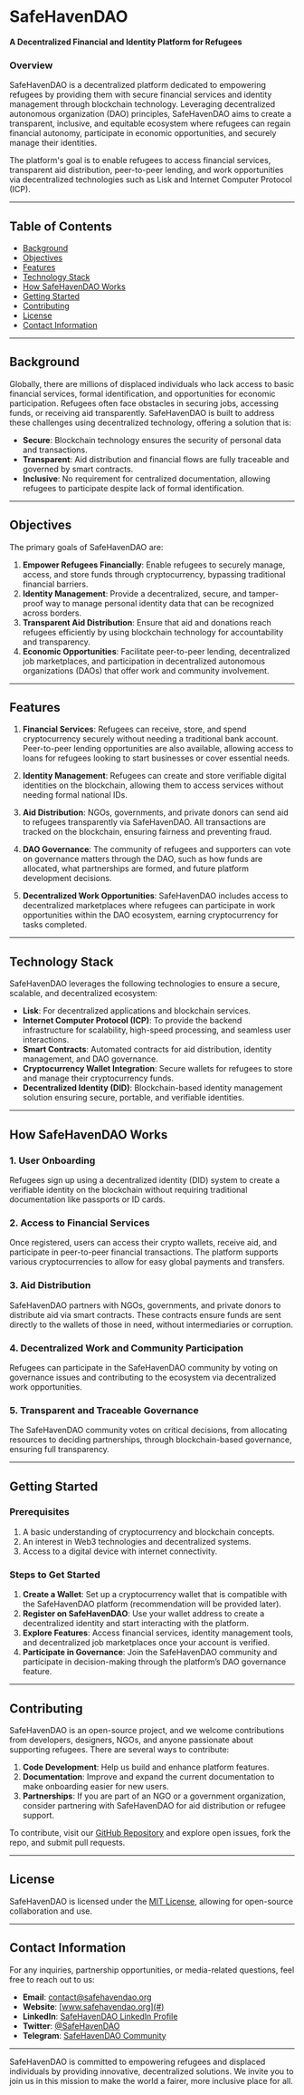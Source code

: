 # SafeHavenDAO 
**A Decentralized Financial and Identity Platform for Refugees**

### Overview
SafeHavenDAO is a decentralized platform dedicated to empowering refugees by providing them with secure financial services and identity management through blockchain technology. Leveraging decentralized autonomous organization (DAO) principles, SafeHavenDAO aims to create a transparent, inclusive, and equitable ecosystem where refugees can regain financial autonomy, participate in economic opportunities, and securely manage their identities.

The platform's goal is to enable refugees to access financial services, transparent aid distribution, peer-to-peer lending, and work opportunities via decentralized technologies such as Lisk and Internet Computer Protocol (ICP).

---

## Table of Contents
- [Background](#background)
- [Objectives](#objectives)
- [Features](#features)
- [Technology Stack](#technology-stack)
- [How SafeHavenDAO Works](#how-safehavendao-works)
- [Getting Started](#getting-started)
- [Contributing](#contributing)
- [License](#license)
- [Contact Information](#contact-information)

---

## Background
Globally, there are millions of displaced individuals who lack access to basic financial services, formal identification, and opportunities for economic participation. Refugees often face obstacles in securing jobs, accessing funds, or receiving aid transparently. SafeHavenDAO is built to address these challenges using decentralized technology, offering a solution that is:
- **Secure**: Blockchain technology ensures the security of personal data and transactions.
- **Transparent**: Aid distribution and financial flows are fully traceable and governed by smart contracts.
- **Inclusive**: No requirement for centralized documentation, allowing refugees to participate despite lack of formal identification.

---

## Objectives
The primary goals of SafeHavenDAO are:
1. **Empower Refugees Financially**: Enable refugees to securely manage, access, and store funds through cryptocurrency, bypassing traditional financial barriers.
2. **Identity Management**: Provide a decentralized, secure, and tamper-proof way to manage personal identity data that can be recognized across borders.
3. **Transparent Aid Distribution**: Ensure that aid and donations reach refugees efficiently by using blockchain technology for accountability and transparency.
4. **Economic Opportunities**: Facilitate peer-to-peer lending, decentralized job marketplaces, and participation in decentralized autonomous organizations (DAOs) that offer work and community involvement.

---

## Features
1. **Financial Services**: Refugees can receive, store, and spend cryptocurrency securely without needing a traditional bank account. Peer-to-peer lending opportunities are also available, allowing access to loans for refugees looking to start businesses or cover essential needs.
   
2. **Identity Management**: Refugees can create and store verifiable digital identities on the blockchain, allowing them to access services without needing formal national IDs.

3. **Aid Distribution**: NGOs, governments, and private donors can send aid to refugees transparently via SafeHavenDAO. All transactions are tracked on the blockchain, ensuring fairness and preventing fraud.

4. **DAO Governance**: The community of refugees and supporters can vote on governance matters through the DAO, such as how funds are allocated, what partnerships are formed, and future platform development decisions.

5. **Decentralized Work Opportunities**: SafeHavenDAO includes access to decentralized marketplaces where refugees can participate in work opportunities within the DAO ecosystem, earning cryptocurrency for tasks completed.

---

## Technology Stack
SafeHavenDAO leverages the following technologies to ensure a secure, scalable, and decentralized ecosystem:
- **Lisk**: For decentralized applications and blockchain services.
- **Internet Computer Protocol (ICP)**: To provide the backend infrastructure for scalability, high-speed processing, and seamless user interactions.
- **Smart Contracts**: Automated contracts for aid distribution, identity management, and DAO governance.
- **Cryptocurrency Wallet Integration**: Secure wallets for refugees to store and manage their cryptocurrency funds.
- **Decentralized Identity (DID)**: Blockchain-based identity management solution ensuring secure, portable, and verifiable identities.

---

## How SafeHavenDAO Works

### 1. **User Onboarding**
Refugees sign up using a decentralized identity (DID) system to create a verifiable identity on the blockchain without requiring traditional documentation like passports or ID cards.

### 2. **Access to Financial Services**
Once registered, users can access their crypto wallets, receive aid, and participate in peer-to-peer financial transactions. The platform supports various cryptocurrencies to allow for easy global payments and transfers.

### 3. **Aid Distribution**
SafeHavenDAO partners with NGOs, governments, and private donors to distribute aid via smart contracts. These contracts ensure funds are sent directly to the wallets of those in need, without intermediaries or corruption.

### 4. **Decentralized Work and Community Participation**
Refugees can participate in the SafeHavenDAO community by voting on governance issues and contributing to the ecosystem via decentralized work opportunities.

### 5. **Transparent and Traceable Governance**
The SafeHavenDAO community votes on critical decisions, from allocating resources to deciding partnerships, through blockchain-based governance, ensuring full transparency.

---

## Getting Started

### Prerequisites
1. A basic understanding of cryptocurrency and blockchain concepts.
2. An interest in Web3 technologies and decentralized systems.
3. Access to a digital device with internet connectivity.

### Steps to Get Started
1. **Create a Wallet**: Set up a cryptocurrency wallet that is compatible with the SafeHavenDAO platform (recommendation will be provided later).
2. **Register on SafeHavenDAO**: Use your wallet address to create a decentralized identity and start interacting with the platform.
3. **Explore Features**: Access financial services, identity management tools, and decentralized job marketplaces once your account is verified.
4. **Participate in Governance**: Join the SafeHavenDAO community and participate in decision-making through the platform’s DAO governance feature.

---

## Contributing
SafeHavenDAO is an open-source project, and we welcome contributions from developers, designers, NGOs, and anyone passionate about supporting refugees. There are several ways to contribute:
1. **Code Development**: Help us build and enhance platform features.
2. **Documentation**: Improve and expand the current documentation to make onboarding easier for new users.
3. **Partnerships**: If you are part of an NGO or a government organization, consider partnering with SafeHavenDAO for aid distribution or refugee support.

To contribute, visit our [GitHub Repository](#) and explore open issues, fork the repo, and submit pull requests.

---

## License
SafeHavenDAO is licensed under the [MIT License](LICENSE), allowing for open-source collaboration and use.

---

## Contact Information
For any inquiries, partnership opportunities, or media-related questions, feel free to reach out to us:

- **Email**: contact@safehavendao.org
- **Website**: [www.safehavendao.org](#)
- **LinkedIn**: [SafeHavenDAO LinkedIn Profile](https://www.linkedin.com/showcase/safehaven-dao)
- **Twitter**: [@SafeHavenDAO](#)
- **Telegram**: [SafeHavenDAO Community](#)

---

SafeHavenDAO is committed to empowering refugees and displaced individuals by providing innovative, decentralized solutions. We invite you to join us in this mission to make the world a fairer, more inclusive place for all.
